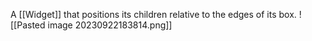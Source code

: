 A [[Widget]] that positions its children relative to the edges of its box.
![[Pasted image 20230922183814.png]]